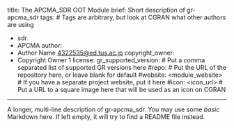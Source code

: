 title: The APCMA_SDR OOT Module
brief: Short description of gr-apcma_sdr
tags: # Tags are arbitrary, but look at CGRAN what other authors are using
  - sdr
  - APCMA
author:
  - Author Name <4322535@ed.tus.ac.jp>
copyright_owner:
  - Copyright Owner 1
license:
gr_supported_version: # Put a comma separated list of supported GR versions here
#repo: # Put the URL of the repository here, or leave blank for default
#website: <module_website> # If you have a separate project website, put it here
#icon: <icon_url> # Put a URL to a square image here that will be used as an icon on CGRAN
---
A longer, multi-line description of gr-apcma_sdr.
You may use some *basic* Markdown here.
If left empty, it will try to find a README file instead.
